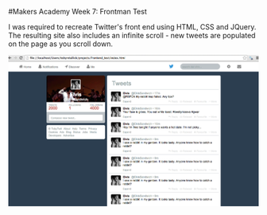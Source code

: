#Makers Academy Week 7: Frontman Test

I was required to recreate Twitter's front end using HTML, CSS and JQuery. The resulting site also includes an infinite scroll - new tweets are populated on the page as you scroll down.

![](./public/images/screengrab.png)

